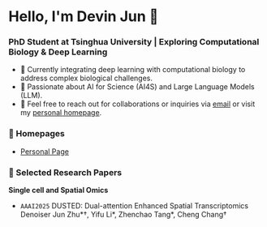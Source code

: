 # Hello, I'm Devin Jun 👋

### PhD Student at Tsinghua University | Exploring Computational Biology & Deep Learning

- 🌱 Currently integrating deep learning with computational biology to address complex biological challenges.
- 🔬 Passionate about AI for Science (AI4S) and Large Language Models (LLM).
- 📮 Feel free to reach out for collaborations or inquiries via [email](mailto:zhuj21@mails.tsinghua.edu.cn) or visit my [personal homepage](https://devin-jun.github.io/).

### 📎 Homepages  
- [Personal Page](https://devin-jun.github.io/)

### 📑 Selected Research Papers

**Single cell and Spatial Omics**

- <code>AAAI2025</code> DUSTED: Dual-attention Enhanced Spatial Transcriptomics Denoiser  Jun Zhu*†, Yifu Li*, Zhenchao Tang*, Cheng Chang†
